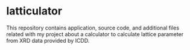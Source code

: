 # latticulator
This repository contains application, source code, and additional files related with my project about a calculator to calculate lattice parameter from XRD data provided by ICDD.

